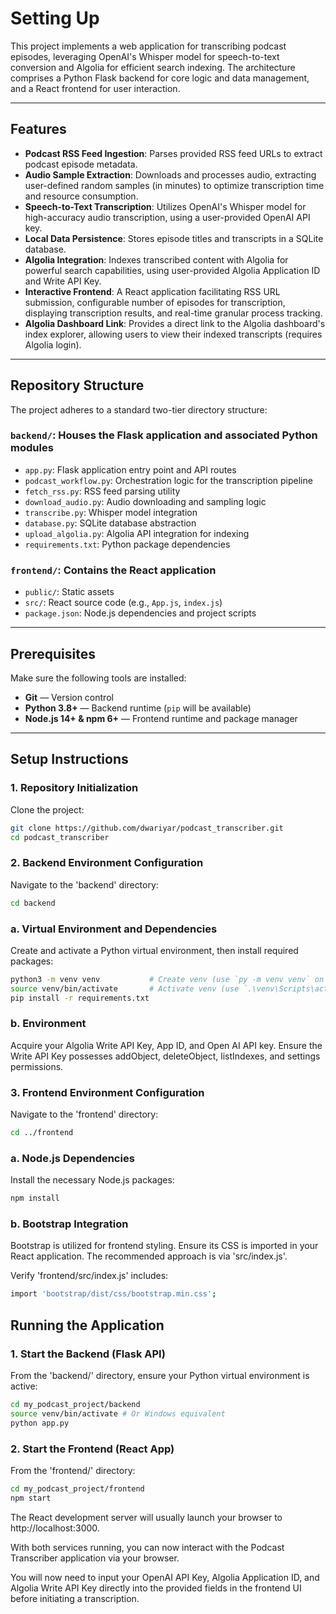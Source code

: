 # Setting Up

This project implements a web application for transcribing podcast episodes, leveraging OpenAI's Whisper model for speech-to-text conversion and Algolia for efficient search indexing. The architecture comprises a Python Flask backend for core logic and data management, and a React frontend for user interaction.

---

## Features

- **Podcast RSS Feed Ingestion**: Parses provided RSS feed URLs to extract podcast episode metadata.
- **Audio Sample Extraction**: Downloads and processes audio, extracting user-defined random samples (in minutes) to optimize transcription time and resource consumption.
- **Speech-to-Text Transcription**: Utilizes OpenAI's Whisper model for high-accuracy audio transcription, using a user-provided OpenAI API key.
- **Local Data Persistence**: Stores episode titles and transcripts in a SQLite database.
- **Algolia Integration**: Indexes transcribed content with Algolia for powerful search capabilities, using user-provided Algolia Application ID and Write API Key.
- **Interactive Frontend**: A React application facilitating RSS URL submission, configurable number of episodes for transcription, displaying transcription results, and real-time granular process tracking.
- **Algolia Dashboard Link**: Provides a direct link to the Algolia dashboard's index explorer, allowing users to view their indexed transcripts (requires Algolia login).

---

## Repository Structure

The project adheres to a standard two-tier directory structure:

### `backend/`: Houses the Flask application and associated Python modules

- `app.py`: Flask application entry point and API routes  
- `podcast_workflow.py`: Orchestration logic for the transcription pipeline  
- `fetch_rss.py`: RSS feed parsing utility  
- `download_audio.py`: Audio downloading and sampling logic  
- `transcribe.py`: Whisper model integration  
- `database.py`: SQLite database abstraction  
- `upload_algolia.py`: Algolia API integration for indexing  
- `requirements.txt`: Python package dependencies  

### `frontend/`: Contains the React application

- `public/`: Static assets  
- `src/`: React source code (e.g., `App.js`, `index.js`)  
- `package.json`: Node.js dependencies and project scripts  

---

## Prerequisites

Make sure the following tools are installed:

- **Git** — Version control  
- **Python 3.8+** — Backend runtime (`pip` will be available)  
- **Node.js 14+ & npm 6+** — Frontend runtime and package manager  

---

## Setup Instructions

### 1. Repository Initialization

Clone the project:

```bash
git clone https://github.com/dwariyar/podcast_transcriber.git
cd podcast_transcriber
```

### 2. Backend Environment Configuration

Navigate to the 'backend' directory:

```bash
cd backend
```

### a. Virtual Environment and Dependencies

Create and activate a Python virtual environment, then install required packages:

```bash
python3 -m venv venv           # Create venv (use `py -m venv venv` on Windows)
source venv/bin/activate       # Activate venv (use `.\venv\Scripts\activate.bat` or `.\venv\Scripts\Activate.ps1` on Windows)
pip install -r requirements.txt
```

### b. Environment

Acquire your Algolia Write API Key, App ID, and Open AI API key. Ensure the Write API Key possesses addObject, deleteObject, listIndexes, and settings permissions.

### 3. Frontend Environment Configuration

Navigate to the 'frontend' directory:

```bash
cd ../frontend
```

### a. Node.js Dependencies

Install the necessary Node.js packages:

```bash
npm install
```

### b. Bootstrap Integration

Bootstrap is utilized for frontend styling. Ensure its CSS is imported in your React application. The recommended approach is via 'src/index.js'.

Verify 'frontend/src/index.js' includes:

```bash
import 'bootstrap/dist/css/bootstrap.min.css';
```

## Running the Application

### 1. Start the Backend (Flask API)

From the 'backend/' directory, ensure your Python virtual environment is active:

```bash
cd my_podcast_project/backend
source venv/bin/activate # Or Windows equivalent
python app.py
```

### 2. Start the Frontend (React App)

From the 'frontend/' directory:

```bash
cd my_podcast_project/frontend
npm start
```

The React development server will usually launch your browser to http://localhost:3000.

With both services running, you can now interact with the Podcast Transcriber application via your browser.

You will now need to input your OpenAI API Key, Algolia Application ID, and Algolia Write API Key directly into the provided fields in the frontend UI before initiating a transcription.
